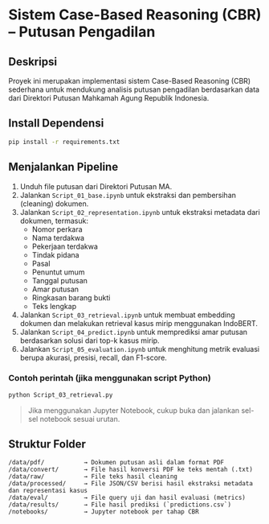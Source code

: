 # Sistem Case-Based Reasoning (CBR) – Putusan Pengadilan

## Deskripsi
Proyek ini merupakan implementasi sistem Case-Based Reasoning (CBR) sederhana untuk mendukung analisis putusan pengadilan berdasarkan data dari Direktori Putusan Mahkamah Agung Republik Indonesia.

## Install Dependensi

```bash
pip install -r requirements.txt
```

## Menjalankan Pipeline

1. Unduh file putusan dari Direktori Putusan MA.
2. Jalankan `Script_01_base.ipynb` untuk ekstraksi dan pembersihan (cleaning) dokumen.
3. Jalankan `Script_02_representation.ipynb` untuk ekstraksi metadata dari dokumen, termasuk:
   - Nomor perkara
   - Nama terdakwa
   - Pekerjaan terdakwa
   - Tindak pidana
   - Pasal
   - Penuntut umum
   - Tanggal putusan
   - Amar putusan
   - Ringkasan barang bukti
   - Teks lengkap
4. Jalankan `Script_03_retrieval.ipynb` untuk membuat embedding dokumen dan melakukan retrieval kasus mirip menggunakan IndoBERT.
5. Jalankan `Script_04_predict.ipynb` untuk memprediksi amar putusan berdasarkan solusi dari top-k kasus mirip.
6. Jalankan `Script_05_evaluation.ipynb` untuk menghitung metrik evaluasi berupa akurasi, presisi, recall, dan F1-score.

### Contoh perintah (jika menggunakan script Python)

```bash
python Script_03_retrieval.py
```

> Jika menggunakan Jupyter Notebook, cukup buka dan jalankan sel-sel notebook sesuai urutan.

## Struktur Folder

```
/data/pdf/           → Dokumen putusan asli dalam format PDF  
/data/convert/       → File hasil konversi PDF ke teks mentah (.txt)  
/data/raw/           → File teks hasil cleaning  
/data/processed/     → File JSON/CSV berisi hasil ekstraksi metadata dan representasi kasus  
/data/eval/          → File query uji dan hasil evaluasi (metrics)  
/data/results/       → File hasil prediksi (`predictions.csv`)  
/notebooks/          → Jupyter notebook per tahap CBR  
```
